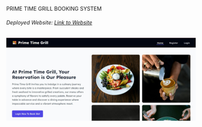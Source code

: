 PRIME TIME GRILL BOOKING SYSTEM

###### Deployed Website: [Link to Website](https://restaurant-booking-sable.vercel.app/)

![Image of the main page](/assets/images/main_page_image.jpg "main page image")

